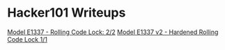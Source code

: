 # Hacker101 Writeups

[Model E1337 - Rolling Code Lock: 2/2](https://github.com/JuliaPoo/Hacker101-CTF/blob/master/Model%20E1337%20-%20Rolling%20Code%20Lock/README.md)
[Model E1337 v2 - Hardened Rolling Code Lock 1/1](https://github.com/JuliaPoo/Hacker101-CTF/blob/master/Model%20E1337%20-%20Rolling%20Code%20Lock/README.md)
